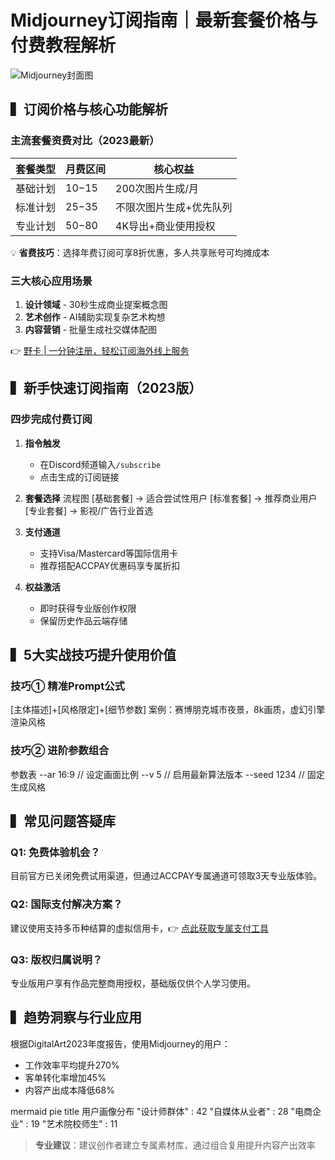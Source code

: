 # Midjourney订阅指南｜最新套餐价格与付费教程解析

![Midjourney封面图](https://via.placeholder.com/1200x630)

## ▍订阅价格与核心功能解析

### 主流套餐资费对比（2023最新）
| 套餐类型 | 月费区间  | 核心权益               |
|----------|-----------|------------------------|
| 基础计划 | $10-$15   | 200次图片生成/月       |
| 标准计划 | $25-$35   | 不限次图片生成+优先队列|
| 专业计划 | $50-$80   | 4K导出+商业使用授权    |

💡 **省费技巧**：选择年费订阅可享8折优惠，多人共享账号可均摊成本

### 三大核心应用场景
1. **设计领域** - 30秒生成商业提案概念图
2. **艺术创作** - AI辅助实现复杂艺术构想  
3. **内容营销** - 批量生成社交媒体配图

👉 [野卡 | 一分钟注册，轻松订阅海外线上服务](https://bbtdd.com/yeka)

## ▍新手快速订阅指南（2023版）

### 四步完成付费订阅
1. **指令触发**
   - 在Discord频道输入`/subscribe`
   - 点击生成的订阅链接

2. **套餐选择**
   流程图
   [基础套餐] -> 适合尝试性用户
   [标准套餐] -> 推荐商业用户
   [专业套餐] -> 影视/广告行业首选
   

3. **支付通道**
   - 支持Visa/Mastercard等国际信用卡
   - 推荐搭配ACCPAY优惠码享专属折扣

4. **权益激活**
   - 即时获得专业版创作权限
   - 保留历史作品云端存储

## ▍5大实战技巧提升使用价值

### 技巧① 精准Prompt公式

[主体描述]+[风格限定]+[细节参数]
案例：赛博朋克城市夜景，8k画质，虚幻引擎渲染风格


### 技巧② 进阶参数组合
参数表
--ar 16:9    // 设定画面比例
--v 5        // 启用最新算法版本
--seed 1234  // 固定生成风格


## ▍常见问题答疑库

### Q1: 免费体验机会？
目前官方已关闭免费试用渠道，但通过ACCPAY专属通道可领取3天专业版体验。

### Q2: 国际支付解决方案？
建议使用支持多币种结算的虚拟信用卡，👉 [点此获取专属支付工具](https://bbtdd.com/yeka)

### Q3: 版权归属说明？
专业版用户享有作品完整商用授权，基础版仅供个人学习使用。

## ▍趋势洞察与行业应用

根据DigitalArt2023年度报告，使用Midjourney的用户：
- 工作效率平均提升270% 
- 客单转化率增加45%
- 内容产出成本降低68%

mermaid
pie
    title 用户画像分布
    "设计师群体" : 42
    "自媒体从业者" : 28
    "电商企业" : 19
    "艺术院校师生" : 11


> **专业建议**：建议创作者建立专属素材库，通过组合复用提升内容产出效率